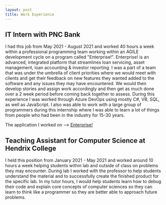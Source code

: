 ```yaml
---
layout: post
title: Work Experience
---
```


## IT Intern with PNC Bank
I had this job from May 2021 - August 2021 and worked 40 hours a week within a professional programming team working within an AGILE development cycle on a program called "Enterprise!". Enterprise! is an advanced, integrated platform that streamlines loan servicing, asset management, loan accounting & investor reporting. I was a part of a team that was under the umbrella of client priorities where we would meet with clients and get their feedback on new features they wanted added to the software and any issues they may have encountered. We would then develop stories and assign work accordingly and then get as much done over a 2 week period before coming back together to assess. During this experience I was worked through Azure DevOps using mostly C#, VB, SQL, as well as JavaScript. I also was able to work with a large group of programmers during this internship where I was able to learn a lot of things from people who had been in the industry for 15-30 years.

The application I worked on --> [Enterprise!](https://www.pnc.com/en/corporate-and-institutional/enterprise-loan-management-system.html#overview)

## Teaching Assistant for Computer Science at Hendrix College
I held this position from January 2021 - May 2021 and worked around 10 hours a week helping students within lab and outside of class on problems they may encounter. During lab I worked with the professor to help students understand the material and to successfully create the finished product for the specific lab. In my tutor hours, I would help students learn how to debug their code and explain core concepts of computer sciences so they can learn to think like a programmer so they are better able to approach future problems.

